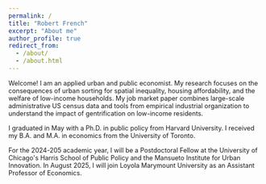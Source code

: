 ```yaml
---
permalink: /
title: "Robert French"
excerpt: "About me"
author_profile: true
redirect_from: 
  - /about/
  - /about.html
---
```


<span style ="font-size:.9em;"> Welcome! I am an applied urban and public economist. My research focuses on the consequences of urban sorting for spatial inequality, housing affordability, and the welfare of low-income households. My job market paper combines large-scale administrative US census data and tools from empirical industrial organization to understand the impact of gentrification on low-income residents.  </span>   

<span style ="font-size:.9em;"> I graduated in May with a Ph.D. in public policy from Harvard University. I received my B.A. and M.A. in economics from the University of Toronto.  </span>   

<span style ="font-size:.9em;"> For the 2024-205 academic year, I will be a Postdoctoral Fellow at the University of Chicago's Harris School of Public Policy and the Mansueto Institute for Urban Innovation. In August 2025, I will join Loyola Marymount University as an Assistant Professor of Economics.    </span>   
